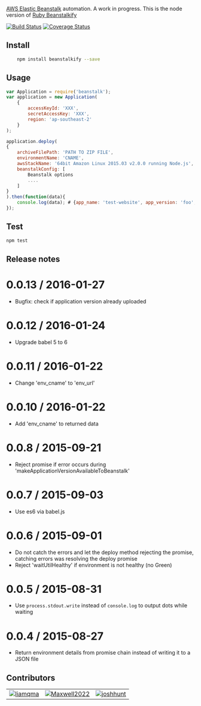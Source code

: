 [AWS Elastic Beanstalk](http://aws.amazon.com/elasticbeanstalk/) automation. A work in progress.
This is the node version of [Ruby Beanstalkify](https://github.com/pranavraja/beanstalkify/) 

[![Build Status](https://travis-ci.org/liamqma/beanstalkify.svg?branch=master)](https://travis-ci.org/liamqma/beanstalkify)
[![Coverage Status](https://coveralls.io/repos/liamqma/beanstalkify/badge.svg?branch=master&service=github)](https://coveralls.io/github/liamqma/beanstalkify?branch=master)

## Install
```bash
    npm install beanstalkify --save
```

## Usage

```javascript
var Application = require('beanstalk');
var application = new Application(
    {
        accessKeyId: 'XXX',
        secretAccessKey: 'XXX',
        region: 'ap-southeast-2'
    }
);

application.deploy(
{
    archiveFilePath: 'PATH TO ZIP FILE',
    environmentName: 'CNAME',
    awsStackName: '64bit Amazon Linux 2015.03 v2.0.0 running Node.js',
    beanstalkConfig: [
        Beanstalk options
        ....
    ]
}
).then(function(data){
    console.log(data); # {app_name: 'test-website', app_version: 'foo', env_name: 'test-website-prod', env_url: 'tech-website-12345.ap-southeast-2.elasticbeanstalk.com'}
});
```

## Test

```bash
npm test
```
## Release notes
0.0.13 / 2016-01-27
===================

  * Bugfix: check if application version already uploaded
  
0.0.12 / 2016-01-24
===================

  * Upgrade babel 5 to 6
  
0.0.11 / 2016-01-22
===================

  * Change 'env_cname' to 'env_url'
  
0.0.10 / 2016-01-22
===================

  * Add 'env_cname' to returned data
  
0.0.8 / 2015-09-21
===================

  * Reject promise if error occurs during 'makeApplicationVersionAvailableToBeanstalk'

0.0.7 / 2015-09-03
===================

  * Use es6 via babel.js
  
0.0.6 / 2015-09-01
===================

  * Do not catch the errors and let the deploy method rejecting the promise, catching errors was resolving the deploy promise
  * Reject 'waitUtilHealthy' if environment is not healthy (no Green)
  
0.0.5 / 2015-08-31
===================

  * Use `process.stdout.write` instead of `console.log` to output dots while waiting
  
0.0.4 / 2015-08-27
===================

  * Return environment details from promise chain instead of writing it to a JSON file
  
## Contributors
<table id="contributors"><tr><td><img src=https://avatars.githubusercontent.com/u/4413219?v=3><a href="https://github.com/liamqma">liamqma</a></td><td><img src=https://avatars.githubusercontent.com/u/670701?v=3><a href="https://github.com/Maxwell2022">Maxwell2022</a></td><td><img src=https://avatars.githubusercontent.com/u/46142?v=3><a href="https://github.com/joshhunt">joshhunt</a></td></tr></table>
